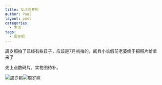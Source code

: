 ```yaml
---
title: 女儿周岁照
author: Paul
layout: post
categories:
  - 生活
tags:
  - 周岁照
---
```


周岁照拍了已经有些日子，应该是7月初拍的，阅兵小长假前老婆终于把照片给拿来了

先上点数码片，实物图待补。

![周岁照](http://img7.chztv.com/2015-0709/nikki-1year-01.jpg!400px)![周岁照](http://img7.chztv.com/2015-0709/nikki-1year-02.jpg!400px)